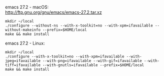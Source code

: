 emacs 27.2 - macOS:  
http://ftp.gnu.org/gnu/emacs/emacs-27.2.tar.xz  
```
mkdir ~/local  
./configure --without-ns --with-x-toolkit=no --with-xpm=ifavailable --without-makeinfo --prefix=$HOME/local  
make && make install
```
emacs 27.2 - Linux:  
```
mkdir ~/local
./configure --with-x-toolkit=no --with-xpm=ifavailable --with-jpeg=ifavailable --with-png=ifavailable --with-gif=ifavailable --with-tiff=ifavailable --with-gnutls=ifavailable --prefix=$HOME/local
make && make install
```
